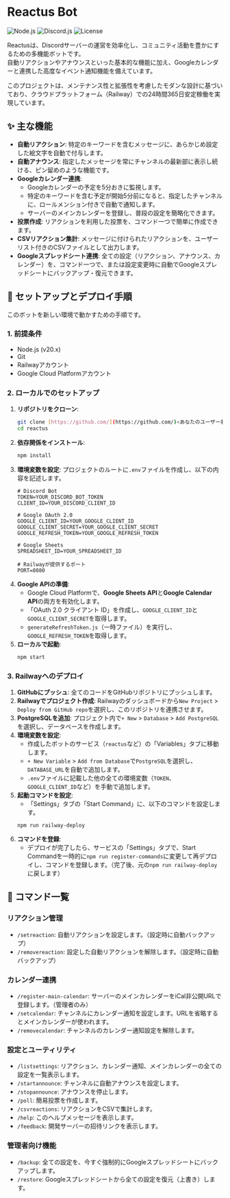 # Reactus Bot

![Node.js](https://img.shields.io/badge/node-20.x-green.svg)
![Discord.js](https://img.shields.io/badge/discord.js-v14-blue.svg)
![License](https://img.shields.io/badge/license-ISC-lightgrey.svg)

Reactusは、Discordサーバーの運営を効率化し、コミュニティ活動を豊かにするための多機能ボットです。  
自動リアクションやアナウンスといった基本的な機能に加え、Googleカレンダーと連携した高度なイベント通知機能を備えています。

このプロジェクトは、メンテナンス性と拡張性を考慮したモダンな設計に基づいており、クラウドプラットフォーム（Railway）での24時間365日安定稼働を実現しています。

## ✨ 主な機能

-   **自動リアクション**: 特定のキーワードを含むメッセージに、あらかじめ設定した絵文字を自動で付与します。
-   **自動アナウンス**: 指定したメッセージを常にチャンネルの最新部に表示し続ける、ピン留めのような機能です。
-   **Googleカレンダー連携**:
    -   Googleカレンダーの予定を5分おきに監視します。
    -   特定のキーワードを含む予定が開始5分前になると、指定したチャンネルに、ロールメンション付きで自動で通知します。
    -   サーバーのメインカレンダーを登録し、普段の設定を簡略化できます。
-   **投票作成**: リアクションを利用した投票を、コマンド一つで簡単に作成できます。
-   **CSVリアクション集計**: メッセージに付けられたリアクションを、ユーザーリスト付きのCSVファイルとして出力します。
-   **Googleスプレッドシート連携**: 全ての設定（リアクション、アナウンス、カレンダー）を、コマンド一つで、または設定変更時に自動でGoogleスプレッドシートにバックアップ・復元できます。

## 🚀 セットアップとデプロイ手順

このボットを新しい環境で動かすための手順です。

### 1. 前提条件
-   Node.js (v20.x)
-   Git
-   Railwayアカウント
-   Google Cloud Platformアカウント

### 2. ローカルでのセットアップ
1.  **リポジトリをクローン**:
    ```bash
    git clone [https://github.com/](https://github.com/)<あなたのユーザー名>/reactus.git
    cd reactus
    ```
2.  **依存関係をインストール**:
    ```bash
    npm install
    ```
3.  **環境変数を設定**:
    プロジェクトのルートに`.env`ファイルを作成し、以下の内容を記述します。
    ```env
    # Discord Bot
    TOKEN=YOUR_DISCORD_BOT_TOKEN
    CLIENT_ID=YOUR_DISCORD_CLIENT_ID

    # Google OAuth 2.0
    GOOGLE_CLIENT_ID=YOUR_GOOGLE_CLIENT_ID
    GOOGLE_CLIENT_SECRET=YOUR_GOOGLE_CLIENT_SECRET
    GOOGLE_REFRESH_TOKEN=YOUR_GOOGLE_REFRESH_TOKEN

    # Google Sheets
    SPREADSHEET_ID=YOUR_SPREADSHEET_ID
    
    # Railwayが提供するポート
    PORT=8080 
    ```
4.  **Google APIの準備**:
    -   Google Cloud Platformで、**Google Sheets API**と**Google Calendar API**の両方を有効化します。
    -   「OAuth 2.0 クライアント ID」を作成し、`GOOGLE_CLIENT_ID`と`GOOGLE_CLIENT_SECRET`を取得します。
    -   `generateRefreshToken.js`（一時ファイル）を実行し、`GOOGLE_REFRESH_TOKEN`を取得します。
5.  **ローカルで起動**:
    ```bash
    npm start
    ```

### 3. Railwayへのデプロイ
1.  **GitHubにプッシュ**: 全てのコードをGitHubリポジトリにプッシュします。
2.  **Railwayでプロジェクト作成**: Railwayのダッシュボードから`New Project` > `Deploy from GitHub repo`を選択し、このリポジトリを連携させます。
3.  **PostgreSQLを追加**: プロジェクト内で`+ New` > `Database` > `Add PostgreSQL`を選択し、データベースを作成します。
4.  **環境変数を設定**:
    -   作成したボットのサービス（`reactus`など）の「Variables」タブに移動します。
    -   `+ New Variable` > `Add from Database`で`PostgreSQL`を選択し、`DATABASE_URL`を自動で追加します。
    -   `.env`ファイルに記載した他の全ての環境変数（`TOKEN`、`GOOGLE_CLIENT_ID`など）を手動で追加します。
5.  **起動コマンドを設定**:
    -   「Settings」タブの「Start Command」に、以下のコマンドを設定します。
    ```
    npm run railway-deploy
    ```
6.  **コマンドを登録**:
    -   デプロイが完了したら、サービスの「Settings」タブで、Start Commandを一時的に`npm run register-commands`に変更して再デプロイし、コマンドを登録します。（完了後、元の`npm run railway-deploy`に戻します）

## 🤖 コマンド一覧

### リアクション管理
-   `/setreaction`: 自動リアクションを設定します。（設定時に自動バックアップ）
-   `/removereaction`: 設定した自動リアクションを解除します。（設定時に自動バックアップ）

### カレンダー連携
-   `/register-main-calendar`: サーバーのメインカレンダーをiCal非公開URLで登録します。（管理者のみ）
-   `/setcalendar`: チャンネルにカレンダー通知を設定します。URLを省略するとメインカレンダーが使われます。
-   `/removecalendar`: チャンネルのカレンダー通知設定を解除します。

### 設定とユーティリティ
-   `/listsettings`: リアクション、カレンダー通知、メインカレンダーの全ての設定を一覧表示します。
-   `/startannounce`: チャンネルに自動アナウンスを設定します。
-   `/stopannounce`: アナウンスを停止します。
-   `/poll`: 簡易投票を作成します。
-   `/csvreactions`: リアクションをCSVで集計します。
-   `/help`: このヘルプメッセージを表示します。
-   `/feedback`: 開発サーバーの招待リンクを表示します。

### 管理者向け機能
-   `/backup`: 全ての設定を、今すぐ強制的にGoogleスプレッドシートにバックアップします。
-   `/restore`: Googleスプレッドシートから全ての設定を復元（上書き）します。